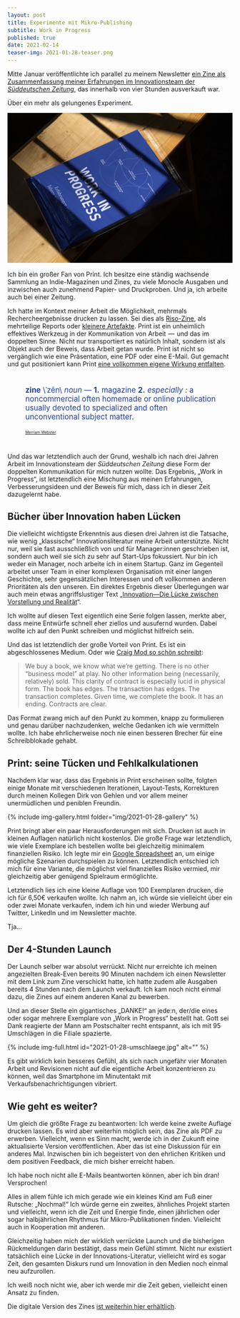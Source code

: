 ```yaml
---
layout: post
title: Experimente mit Mikro-Publishing
subtitle: Work in Progress
published: true
date: 2021-02-14
teaser-img: 2021-01-28-teaser.png
---
```


Mitte Januar veröffentlichte ich parallel zu meinem Newsletter [ein Zine als Zusammenfassung meiner Erfahrungen im Innovationsteam der _Süddeutschen Zeitung_](https://johannesklingebiel.de/portfolio/work-in-progress), das innerhalb von vier Stunden ausverkauft war.

Über ein mehr als gelungenes Experiment.

![](/img/portfolio/work-in-progress/work-in-progress-01.jpg)

Ich bin ein großer Fan von Print. Ich besitze eine ständig wachsende Sammlung an Indie-Magazinen und Zines, zu viele Monocle Ausgaben und inzwischen auch zunehmend Papier- und Druckproben. Und ja, ich arbeite auch bei einer Zeitung.

Ich hatte im Kontext meiner Arbeit die Möglichkeit, mehrmals Rechercheergebnisse drucken zu lassen. Sei dies als [Riso-Zine](https://johannesklingebiel.de/portfolio/research-zine-01), als mehrteilige Reports oder [kleinere Artefakte](https://www.are.na/block/4718575). Print ist ein unheimlich effektives Werkzeug in der Kommunikation von Arbeit  —  und das im doppelten Sinne. Nicht nur transportiert es natürlich Inhalt, sondern ist als Objekt auch der Beweis, dass Arbeit getan wurde. Print ist nicht so vergänglich wie eine Präsentation, eine PDF oder eine E-Mail. Gut gemacht und gut positioniert kann Print [eine vollkommen eigene Wirkung entfalten](https://johannesklingebiel.de/wiki/Better%20Work/03-Artefacts%20of%20Work.html).

<div id="zine-definition" style="margin: 40px 20px 40px 40px; font-size: 1.2em; color: #22429B;">
    <p><b>zine</b> \ˈzēn\ <em>noun</em> — <b>1.</b> magazine <b>2.</b> <em>especially :</em> a noncommercial often homemade or online publication usually devoted to specialized and often unconventional subject matter.</p>
    <p id="zine-definition-source" class="uppercase mono-space" style="font-size: 0.5em; margin-top: 20px;">
        <a href="https://www.merriam-webster.com/dictionary/zine">Merriam Webster</a>
    </p>
</div>

Und das war letztendlich auch der Grund, weshalb ich nach drei Jahren Arbeit im Innovationsteam der _Süddeutschen Zeitung_   diese Form der doppelten Kommunikation für mich nutzen wollte. Das Ergebnis, „Work in Progress“, ist letztendlich eine Mischung aus meinen Erfahrungen, Verbesserungsideen und der Beweis für mich, dass ich in dieser Zeit dazugelernt habe.

## Bücher über Innovation haben Lücken
Die vielleicht wichtigste Erkenntnis aus diesen drei Jahren ist die Tatsache, wie wenig „klassische“ Innovationsliteratur meine Arbeit unterstützte. Nicht nur, weil sie fast ausschließlich von und für Manager:innen geschrieben ist, sondern auch weil sie sich zu sehr auf Start-Ups fokussiert. Nur bin ich weder ein Manager, noch arbeite ich in einem Startup. Ganz im Gegenteil arbeitet unser Team in einer komplexen Organisation mit einer langen Geschichte, sehr gegensätzlichen Interessen und oft vollkommen anderen Prioritäten als den unseren. Ein direktes Ergebnis dieser Überlegungen war auch mein etwas angriffslustiger Text „[Innovation—Die Lücke zwischen Vorstellung und Realität](https://johannesklingebiel.de/2020/07/16/vorstellung-und-realitaet.html)“.

Ich wollte auf diesen Text eigentlich eine Serie folgen lassen, merkte aber, dass meine Entwürfe schnell eher ziellos und ausufernd wurden. Dabei wollte ich auf den Punkt schreiben und möglichst hilfreich sein.

Und das ist letztendlich der große Vorteil von Print. Es ist ein abgeschlossenes Medium. Oder wie [Craig Mod so schön schreibt](https://craigmod.com/essays/media_accounting/):

> We buy a book, we know what we’re getting. There is no other “business model” at play. No other information being (necessarily, relatively) sold. This clarity of contract is especially lucid in physical form. The book has edges. The transaction has edges. The transaction completes. Given time, we complete the book. It has an ending. Contracts are clear.

Das Format zwang mich auf den Punkt zu kommen, knapp zu formulieren und genau darüber nachzudenken, welche Gedanken ich wie vermitteln wollte. Ich habe ehrlicherweise noch nie einen besseren Brecher für eine Schreibblokade gehabt.

## Print: seine Tücken und Fehlkalkulationen
Nachdem klar war, dass das Ergebnis in Print erscheinen sollte, folgten einige Monate mit verschiedenen Iterationen, Layout-Tests, Korrekturen durch meinen Kollegen Dirk von Gehlen und vor allem meiner unermüdlichen und peniblen Freundin.

{% include img-gallery.html folder="img/2021-01-28-gallery" %}

Print bringt aber ein paar Herausforderungen mit sich. Drucken ist auch in kleinen Auflagen natürlich nicht kostenlos. Die große Frage war letztendlich, wie viele Exemplare ich bestellen wollte bei gleichzeitig minimalem finanziellen Risiko. Ich legte mir ein [Google Spreadsheet](https://docs.google.com/spreadsheets/d/1pe-uT7XNq8ScoeW1fNNn55Boxt0eBAT7O3jpz-f0HEo/edit?usp=sharing) an, um einige mögliche Szenarien durchspielen zu können. Letztendlich entschied ich mich für eine Variante, die möglichst viel finanzielles Risiko vermied, mir gleichzeitig aber genügend Spielraum ermöglichte.

Letztendlich lies ich eine kleine Auflage von 100 Exemplaren drucken, die ich für 6,50€ verkaufen wollte. Ich nahm an, ich würde sie vielleicht über ein oder zwei Monate verkaufen, indem ich hin und wieder Werbung auf Twitter, LinkedIn und im Newsletter machte.

Tja…

## Der 4-Stunden Launch
Der Launch selber war absolut verrückt. Nicht nur erreichte ich meinen angezielten Break-Even bereits 90 Minuten nachdem ich einen Newsletter mit dem Link zum Zine verschickt hatte, ich hatte zudem alle Ausgaben bereits 4 Stunden nach dem Launch verkauft. Ich kam noch nicht einmal dazu, die Zines auf einem anderen Kanal zu bewerben.

Und an dieser Stelle ein gigantisches „DANKE!“ an jede:n, der/die eines oder sogar mehrere Exemplare von „Work in Progress“ bestellt hat. Gott sei Dank reagierte der Mann am Postschalter recht entspannt, als ich mit 95 Umschlägen in die Filiale spazierte.

{% include img-full.html id="2021-01-28-umschlaege.jpg" alt="" %}

Es gibt wirklich kein besseres Gefühl, als sich nach ungefähr vier Monaten Arbeit und Revisionen nicht auf die eigentliche Arbeit konzentrieren zu können, weil das Smartphone im Minutentakt mit Verkaufsbenachrichtigungen vibriert.

## Wie geht es weiter?
Um gleich die größte Frage zu beantworten: Ich werde keine zweite Auflage drucken lassen. Es wird aber weiterhin möglich sein, das Zine als PDF zu erwerben. Vielleicht, wenn es Sinn macht, werde ich in der Zukunft eine aktualisierte Version veröffentlichen. Aber das ist eine Diskussion für ein anderes Mal. Inzwischen bin ich begeistert von den ehrlichen Kritiken und dem positiven Feedback, die mich bisher erreicht haben. 

Ich habe noch nicht alle E-Mails beantworten können, aber ich bin dran! Versprochen!

Alles in allem fühle ich mich gerade wie ein kleines Kind am Fuß einer Rutsche: „Nochmal!“ Ich würde gerne ein zweites, ähnliches Projekt starten und vielleicht, wenn ich die Zeit und Energie finde, einen jährlichen oder sogar halbjährlichen Rhythmus für Mikro-Publikationen finden. Vielleicht auch in Kooperation mit anderen.

Gleichzeitig haben mich der wirklich verrückte Launch und die bisherigen Rückmeldungen darin bestätigt, dass mein Gefühl stimmt. Nicht nur existiert tatsächlich eine Lücke in der Innovations-Literatur, vielleicht wird es sogar Zeit, den gesamten Diskurs rund um Innovation in den Medien noch einmal neu aufzurollen.

Ich weiß noch nicht wie, aber ich werde mir die Zeit geben, vielleicht einen Ansatz zu finden.

Die digitale Version des Zines [ist weiterhin hier erhältlich](https://johannesklingebiel.de/portfolio/work-in-progress).
